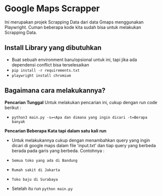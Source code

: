 # Google Maps Scrapper

Ini merupakan projek Scrapping Data dari data Gmaps menggunakan Playwright.
Cuman beberapa kode kita sudah bisa untuk melakukan Scrapping Data.

## Install Library yang dibutuhkan
-  Buat sebuah environment baru/opsional untuk ini, tapi jika ada dependensi conflict bisa terselesaikan
-  `pip install -r requirements.txt`
-  `playwright install chromium`

## Bagaimana cara melakukannya?
**Pencarian Tunggal**
Untuk melakukan pencarian ini, cukup dengan run code berikut :
- `python3 main.py -s=<Apa dan dimana yang ingin dicari -t=Berapa banyak`

**Pencarian Beberapa Kata tapi dalam satu kali run**
- Untuk melakukannya cukup dengan menambahkan query yang ingin dicari di google maps dalam file 'input.txt' dan tiap query yang berbeda berada pada garis yang berbeda.
Contohnya :

- `Semua toko yang ada di Bandung`
- `Rumah sakit di Jakarta`
- `Toko baju di Surabaya`

- Setelah itu run `python main.py`

